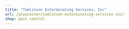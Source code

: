 ```yaml
---
title: "Tomlinson Exterminating Services, Inc"
url: /gloucester/tomlinson-exterminating-services-inc/
shop: pest control
---
```

